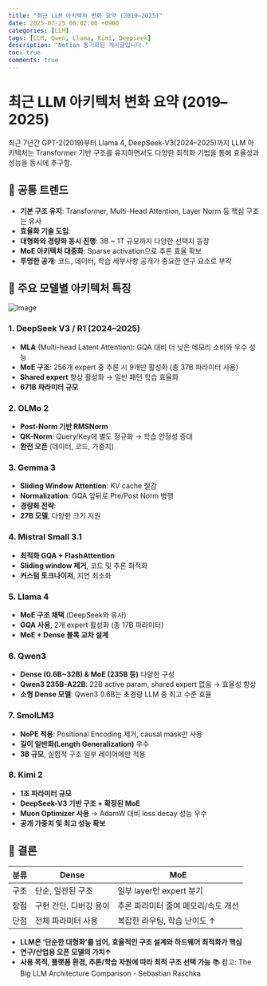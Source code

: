 ```yaml
---
title: "최근 LLM 아키텍처 변화 요약 (2019–2025)"
date: 2025-07-25 08:02:00 +0900
categories: [LLM]
tags: [LLM, Qwen, Llama, Kimi, Deepseek]
description: "Notion 동기화된 게시글입니다."
toc: true
comments: true
---
```


# 최근 LLM 아키텍처 변화 요약 (2019–2025)

최근 7년간 GPT-2(2019)부터 Llama 4, DeepSeek-V3(2024–2025)까지 LLM 아키텍처는 Transformer 기반 구조를 유지하면서도 다양한 최적화 기법을 통해 효율성과 성능을 동시에 추구함.

## 🔑 공통 트렌드

- **기본 구조 유지**: Transformer, Multi-Head Attention, Layer Norm 등 핵심 구조는 유사
- **효율화 기술 도입**:
- **대형화와 경량화 동시 진행**: 3B ~ 1T 규모까지 다양한 선택지 등장
- **MoE 아키텍처 대중화**: Sparse activation으로 추론 효율 확보
- **투명한 공개**: 코드, 데이터, 학습 세부사항 공개가 중요한 연구 요소로 부각
## 📌 주요 모델별 아키텍처 특징

![Image](https://prod-files-secure.s3.us-west-2.amazonaws.com/e6db513d-ec54-40ff-aa74-2487b0bcfe15/ac24fdd3-febf-45c7-8e99-afb6446591d8/image.png?X-Amz-Algorithm=AWS4-HMAC-SHA256&X-Amz-Content-Sha256=UNSIGNED-PAYLOAD&X-Amz-Credential=ASIAZI2LB466ZXJ5W4R2%2F20250726%2Fus-west-2%2Fs3%2Faws4_request&X-Amz-Date=20250726T185023Z&X-Amz-Expires=3600&X-Amz-Security-Token=IQoJb3JpZ2luX2VjEDYaCXVzLXdlc3QtMiJGMEQCICVGmEpAHNgpE57uJlsCn8%2BqXlq%2BHfR6wDGp7pr1ow6jAiALdZevrZCwOwha1ETIL5ubhVyJ0Q3%2FpQNrseidfGONTyr%2FAwhfEAAaDDYzNzQyMzE4MzgwNSIMoexX%2Fvq1YSTRVlUMKtwDl5ktVBhb62F%2B6k632tNmn0HKrZTzlfVuRHcHuJm1BCD4EATw5Scnsi9%2Fls8Lf66Yp8nxvlShlqczjtQG%2FrSbjgMfA9aM1x79JGB0BdMgP23P0X%2BiejC%2BORCNTNSFe1PtnceQzDZjKrfcT%2FrQ9DZyCuEaUN2%2BqTHwrDqpq8icDQCi15DM1jHi%2Fnl%2BpRBJRZ5HoBjtxn3cZicrT61GX3VWCRE%2BsPPmYCizgAFIrNvCiissiYUZP8YeS8n8JuqY17pJF1sVNoWrA94whsVVwUXqu0O4PPq1lujFffEUcha0UScPL%2BR8rwbh%2FYxVMU8ij9uVUsUBa5tZD4c%2FlM3EBosJh2U04bGXJLkEWZPqs8KuLEu5bkZwTEkgaAtmD4Qh9VD4obIVrUmNzGr4i8quZJlclxHi5Gf8llYIqBHqHaQTPfw9%2Fy02Uj6sfuq%2BrOif9ByqppUR5A743ACH4u1tII0UcO6pHN6BiyWZeVTYgdiZIPMr1w6tnTH5ZO8f5zN%2BY5HqQrXyr6gG7Dd%2FwG8Cpi0HnutgmBX63q13ziy%2FlQnmh0fYS9YoJKJhx7EzW5depw43wsZRF7aY4lln9mEyewb94SlPBW4vArDBHmWWcexwBp2zJgjfwpkKMInLP7kw3MGTxAY6pgGwIXAJmq%2FL297HoWaWpxk885%2FOAknVmSeK%2BAo3lw5u0mFNJ6h07Q9JEjX8ZwJlXqEvkZOhl08xUpc5nCVngVwiDOo91i%2Bka%2B%2F3yRSOA8TA4FoQdqfWiFxwtcHIy9Cx88XJbQNIvIP9fuQA%2F3oqJYsuvoeHusMDKauJkRu%2BUU6zaE35r8Xk%2BwpNwlx3VLTpFfMv5H15ojaq%2BxgtXx0HDEv6cF%2FjDD7x&X-Amz-Signature=7f13bd8ddb69820aad6c5513765b69346234add912579440ec3e56e9d23b2cd8&X-Amz-SignedHeaders=host&x-amz-checksum-mode=ENABLED&x-id=GetObject)

### 1. DeepSeek V3 / R1 (2024–2025)

- **MLA** (Multi-head Latent Attention): GQA 대비 더 낮은 메모리 소비와 우수 성능
- **MoE 구조**: 256개 expert 중 추론 시 9개만 활성화 (총 37B 파라미터 사용)
- **Shared expert** 항상 활성화 → 일반 패턴 학습 효율화
- **671B 파라미터 규모**
### 2. OLMo 2

- **Post-Norm 기반 RMSNorm**
- **QK-Norm**: Query/Key에 별도 정규화 → 학습 안정성 증대
- **완전 오픈** (데이터, 코드, 가중치)
### 3. Gemma 3

- **Sliding Window Attention**: KV cache 절감
- **Normalization**: GQA 앞뒤로 Pre/Post Norm 병행
- **경량화 전략**:
- **27B 모델**, 다양한 크기 지원
### 4. Mistral Small 3.1

- **최적화 GQA + FlashAttention**
- **Sliding window 제거**, 코드 및 추론 최적화
- **커스텀 토크나이저**, 지연 최소화
### 5. Llama 4

- **MoE 구조 채택** (DeepSeek와 유사)
- **GQA 사용**, 2개 expert 활성화 (총 17B 파라미터)
- **MoE + Dense 블록 교차 설계**
### 6. Qwen3

- **Dense (0.6B~32B) & MoE (235B 등)** 다양한 구성
- **Qwen3 235B-A22B**: 22B active param, shared expert 없음 → 효율성 향상
- **소형 Dense 모델**: Qwen3 0.6B는 초경량 LLM 중 최고 수준 효율
### 7. SmolLM3

- **NoPE 적용**: Positional Encoding 제거, causal mask만 사용
- **길이 일반화(Length Generalization)** 우수
- **3B 규모**, 실험적 구조 일부 레이어에만 적용
### 8. Kimi 2

- **1조 파라미터 규모**
- **DeepSeek-V3 기반 구조 + 확장된 MoE**
- **Muon Optimizer 사용** → AdamW 대비 loss decay 성능 우수
- **공개 가중치 및 최고 성능 확보**
## 🧩 결론

| 분류 | Dense | MoE |
| --- | --- | --- |
| 구조 | 단순, 일관된 구조 | 일부 layer만 expert 분기 |
| 장점 | 구현 간단, 디버깅 용이 | 추론 파라미터 줄여 메모리/속도 개선 |
| 단점 | 전체 파라미터 사용 | 복잡한 라우팅, 학습 난이도 ↑ |

- **LLM은 ‘단순한 대형화’를 넘어, 효율적인 구조 설계와 하드웨어 최적화가 핵심**
- **연구/산업용 오픈 모델의 가치↑**
- **사용 목적, 플랫폼 환경, 추론/학습 자원에 따라 최적 구조 선택 가능**
📚 참고: The Big LLM Architecture Comparison - Sebastian Raschka



